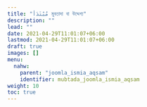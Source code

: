 ```yaml
---
title: "مُبْتَدَأ মুবতাদা বা উদ্দেশ্য"
description: ""
lead: ""
date: 2021-04-29T11:01:07+06:00
lastmod: 2021-04-29T11:01:07+06:00
draft: true
images: []
menu: 
  nahw:
    parent: "joomla_ismia_aqsam"
    identifier: mubtada_joomla_ismia_aqsam
weight: 10
toc: true
---
```



